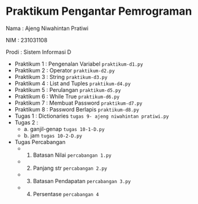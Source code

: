 # Praktikum Pengantar Pemrograman

<p> Nama : Ajeng Niwahintan Pratiwi </p>
<p> NIM : 231031108 </p>
<p> Prodi : Sistem Informasi D
  
* Praktikum 1 : Pengenalan Variabel
  `praktikum-d1.py`
* Praktikum 2 : Operator
  `praktikum-d2.py`
* Praktikum 3 : String
 `praktikum-d3.py`
* Praktikum 4 : List and Tuples
  `praktikum-d4.py`
* Praktikum 5 : Perulangan
  `praktikum-d5.py`
* Praktikum 6 : While True
  `praktikum-d6.py`
* Praktikum 7 : Membuat Password
  `praktikum-d7.py`
* Praktikum 8 : Password Berlapis
  `praktikum-d8.py`
* Tugas 1 : Dictionaries
  `tugas 9- ajeng niwahintan pratiwi.py`
* Tugas 2 :
    * a. ganjil-genap
`tugas 10-1-D.py`
    * b. jam
`tugas 10-2-D.py`
* Tugas Percabangan
    * 1. Batasan Nilai
   `percabangan 1.py`
    * 2. Panjang str
  `percabangan 2.py`
    * 3. Batasan Pendapatan
  `percabangan 3.py`
    * 4. Persentase
  `percabangan 4`
